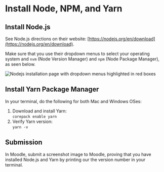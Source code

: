 # Install Node, NPM, and Yarn

## Install Node.js

See Node.js directions on their website: [https://nodejs.org/en/download](https://nodejs.org/en/download).

Make sure that you use their dropdown menus to select your operating system and `nvm` (Node Version Manager) and `npm` (Node Package Manager), as seen below.

![Nodejs installation page with dropdown menus highlighted in red boxes](/assets/images/getting-started/install-nodejs.png)

## Install Yarn Package Manager

In your terminal, do the following for both Mac and Windows OSes:

1. Download and install Yarn:<br>`corepack enable yarn`
2. Verify Yarn version:<br>`yarn -v`

## Submission

In Moodle, submit a screenshot image to Moodle, proving that you have installed Node.js and Yarn by printing our the version number in your terminal.
